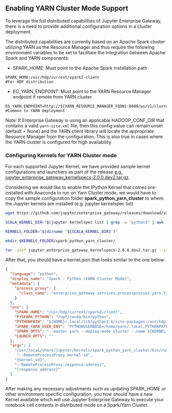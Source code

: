 ## Enabling YARN Cluster Mode Support

To leverage the full distributed capabilities of Jupyter Enterprise Gateway, there is a need to provide additional configuration options in a cluster deployment.

The distributed capabilities are currently based on an Apache Spark cluster utilizing YARN as the Resource Manager and thus require the following environment variables to be set to facilitate the integration between Apache Spark and YARN components:

* SPARK_HOME: Must point to the Apache Spark installation path
```
SPARK_HOME:/usr/hdp/current/spark2-client                            #For HDP distribution
```
* EG_YARN_ENDPOINT: Must point to the YARN Resource Manager endpoint if remote from YARN cluster
```
EG_YARN_ENDPOINT=http://${YARN_RESOURCE_MANAGER_FQDN}:8088/ws/v1/cluster #Common to YARN deployment
```
Note: If Enterprise Gateway is using an applicable HADOOP_CONF_DIR that contains a valid `yarn-site.xml` file, then this config value can remain unset (default = None) and the YARN client library will locate the appropriate Resource Manager from the configuration.  This is also true in cases where the YARN cluster is configured for high availability.

### Configuring Kernels for YARN Cluster mode

For each supported Jupyter Kernel, we have provided sample kernel configurations and launchers as part of the release [e.g. jupyter_enterprise_gateway_kernelspecs-2.0.0.dev2.tar.gz](https://github.com/jupyter/enterprise_gateway/releases/download/v2.0.0.dev2/jupyter_enterprise_gateway_kernelspecs-2.0.0.dev2.tar.gz).

Considering we would like to enable the IPython Kernel that comes pre-installed with Anaconda to run on Yarn Cluster mode, we would have to copy the sample configuration folder **spark_python_yarn_cluster** to where the Jupyter kernels are installed (e.g. jupyter kernelspec list)

``` Bash
wget https://github.com/jupyter/enterprise_gateway/releases/download/v2.0.0.dev2/jupyter_enterprise_gateway_kernelspecs-2.0.0.dev2.tar.gz

SCALA_KERNEL_DIR="$(jupyter kernelspec list | grep -w "python3" | awk '{print $2}')"

KERNELS_FOLDER="$(dirname "${SCALA_KERNEL_DIR}")"

mkdir $KERNELS_FOLDER/spark_python_yarn_cluster/

tar -zxvf jupyter_enterprise_gateway_kernelspecs-2.0.0.dev2.tar.gz --strip 1 --directory $KERNELS_FOLDER/spark_python_yarn_cluster/ spark_python_yarn_cluster/

```

After that, you should have a kernel.json that looks similar to the one below:

```json
{
  "language": "python",
  "display_name": "Spark - Python (YARN Cluster Mode)",
  "metadata": {
    "process_proxy": {
      "class_name": "enterprise_gateway.services.processproxies.yarn.YarnClusterProcessProxy"
    }
  },
  "env": {
    "SPARK_HOME": "/usr/hdp/current/spark2-client",
    "PYSPARK_PYTHON": "/opt/conda/bin/python",
    "PYTHONPATH": "${HOME}/.local/lib/python3.6/site-packages:/usr/hdp/current/spark2-client/python:/usr/hdp/current/spark2-client/python/lib/py4j-0.10.6-src.zip",
    "SPARK_YARN_USER_ENV": "PYTHONUSERBASE=/home/yarn/.local,PYTHONPATH=${HOME}/.local/lib/python3.6/site-packages:/usr/hdp/current/spark2-client/python:/usr/hdp/current/spark2-client/python/lib/py4j-0.10.6-src.zip,PATH=/opt/conda/bin:$PATH",
    "SPARK_OPTS": "--master yarn --deploy-mode cluster --name ${KERNEL_ID:-ERROR__NO__KERNEL_ID} --conf spark.yarn.submit.waitAppCompletion=false",
    "LAUNCH_OPTS": ""
  },
  "argv": [
    "/usr/local/share/jupyter/kernels/spark_python_yarn_cluster/bin/run.sh",
     "--RemoteProcessProxy.kernel-id",
    "{kernel_id}",
    "--RemoteProcessProxy.response-address",
    "{response_address}"
  ]
}
```

After making any necessary adjustments such as updating SPARK_HOME or other environment specific configuration, you now should have a new Kernel available which will use Jupyter Enterprise Gateway to execute your notebook cell contents in distributed mode on a Spark/Yarn Cluster.   
